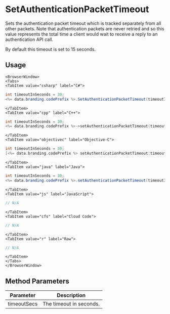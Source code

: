 # SetAuthenticationPacketTimeout

Sets the authentication packet timeout which is tracked separately from all other packets. Note that authentication packets are never retried and so this value represents the total time a client would
wait to receive a reply to an authentication API call.

By default this timeout is set to 15 seconds.

## Usage

```mdx-code-block
<BrowserWindow>
<Tabs>
<TabItem value="csharp" label="C#">
```

```csharp
int timeoutInSeconds = 30;
<%= data.branding.codePrefix %>.SetAuthenticationPacketTimeout(timeoutInSeconds);
```

```mdx-code-block
</TabItem>
<TabItem value="cpp" label="C++">
```

```cpp
int timeoutInSeconds = 30;
<%= data.branding.codePrefix %>->setAuthenticationPacketTimeout(timeoutInSeconds);
```

```mdx-code-block
</TabItem>
<TabItem value="objectivec" label="Objective-C">
```

```objectivec
int timeoutInSeconds = 30;
[<%= data.branding.codePrefix %> setAuthenticationPacketTimeout:timeoutInSeconds];
```

```mdx-code-block
</TabItem>
<TabItem value="java" label="Java">
```

```java
int timeoutInSeconds = 30;
<%= data.branding.codePrefix %>.setAuthenticationPacketTimeout(timeoutInSeconds);
```

```mdx-code-block
</TabItem>
<TabItem value="js" label="JavaScript">
```

```javascript
// N/A
```

```mdx-code-block
</TabItem>
<TabItem value="cfs" label="Cloud Code">
```

```javascript
// N/A
```

```mdx-code-block
</TabItem>
<TabItem value="r" label="Raw">
```

```javascript
// N/A
```

```mdx-code-block
</TabItem>
</Tabs>
</BrowserWindow>
```

## Method Parameters
Parameter | Description
--------- | -----------
timeoutSecs | The timeout in seconds.


